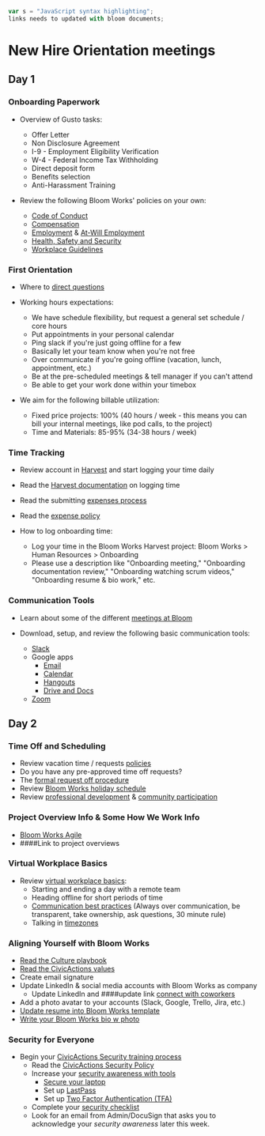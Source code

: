 ```javascript
var s = "JavaScript syntax highlighting";
links needs to updated with bloom documents;
```

# New Hire Orientation meetings

## Day 1

### Onboarding Paperwork

- Overview of Gusto tasks:

  - Offer Letter
  - Non Disclosure Agreement
  - I-9 - Employment Eligibility Verification
  - W-4 - Federal Income Tax Withholding
  - Direct deposit form
  - Benefits selection
  - Anti-Harassment Training

- Review the following Bloom Works' policies on your own:
  - [Code of Conduct](../../030-policies/code-of-conduct.md)
  - [Compensation](../../040-employee-handbook-us/compensation.md)
  - [Employment](../../040-employee-handbook-us/employment.md) & [At-Will Employment](../../030-policies/leaving-civicactions.md)
  - [Health, Safety and Security](../../030-policies/health-safety-security.md)
  - [Workplace Guidelines](../../030-policies/workplace-guidelines.md)

### First Orientation

- Where to [direct questions](../../020-about-us/general-contacts-and-listservs.md)

- Working hours expectations:
  - We have schedule flexibility, but request a general set schedule / core hours
  - Put appointments in your personal calendar
  - Ping slack if you're just going offline for a few
  - Basically let your team know when you're not free
  - Over communicate if you're going offline (vacation, lunch, appointment, etc.)
  - Be at the pre-scheduled meetings & tell manager if you can't attend
  - Be able to get your work done within your timebox
- We aim for the following billable utilization:
  - Fixed price projects: 100% (40 hours / week - this means you can bill your internal meetings, like pod calls, to the project)
  - Time and Materials: 85-95% (34-38 hours / week)

### Time Tracking

- Review account in [Harvest](../../050-how-we-work/tools/harvest.md) and start logging your time daily

- Read the [Harvest documentation](../../050-how-we-work/tools/harvest.md#logging-time) on logging time

- Read the submitting [expenses process](../../050-how-we-work/tools/harvest.md#tracking-expenses)

- Read the [expense policy](../../030-policies/expenses.md)

- How to log onboarding time:
  - Log your time in the Bloom Works Harvest project: Bloom Works > Human Resources > Onboarding
  - Please use a description like "Onboarding meeting," "Onboarding documentation review," "Onboarding watching scrum videos," "Onboarding resume & bio work," etc.

### Communication Tools

- Learn about some of the different [meetings at Bloom](meetings-and-meeting-tools.md)
- Download, setup, and review the following basic communication tools:

  - [Slack](../../050-how-we-work/tools/slack.md)
  - Google apps
    - [Email](../../050-how-we-work/tools/email.md)
    - [Calendar](../../050-how-we-work/tools/google-calendar.md)
    - [Hangouts](../../050-how-we-work/tools/google-hangouts.md)
    - [Drive and Docs](../../050-how-we-work/tools/google-docs.md)
  - [Zoom](../../050-how-we-work/tools/zoom.md)


## Day 2

### Time Off and Scheduling

- Review vacation time / requests [policies](../../040-employee-handbook-us/benefits-and-holidays.md)
- Do you have any pre-approved time off requests?
- The [formal request off procedure](../../040-employee-handbook-us/benefits-and-holidays.md#notice-scheduling-and-approval-of-time-off)
- Review [Bloom Works holiday schedule](../../040-employee-handbook-us/benefits-and-holidays.md#holidays)
- Review [professional development](../../030-policies/prodev.md) & [community participation](../../030-policies/community-participation.md)

### Project Overview Info & Some How We Work Info

- [Bloom Works Agile](../../050-how-we-work/agile-overview.md)
- ####Link to project overviews

### Virtual Workplace Basics

- Review [virtual workplace basics](../../050-how-we-work/virtual-workplace-basics.md):
  - Starting and ending a day with a remote team
  - Heading offline for short periods of time
  - [Communication best practices](../../050-how-we-work/virtual-workplace-basics.md#communication-best-practices) (Always over communication, be transparent, take ownership, ask questions, 30 minute rule)
  - Talking in [timezones](../../050-how-we-work/virtual-workplace-basics.md#talking-time-zones)

### Aligning Yourself with Bloom Works

- [Read the Culture playbook](../../020-about-us/culture.md)
- [Read the CivicActions values](https://civicactions.com/values/)
- Create email signature
- Update LinkedIn & social media accounts with Bloom Works as company
  - Update LinkedIn and ####update link [connect with coworkers](https://www.linkedin.com/company/54684)
- Add a photo avatar to your accounts (Slack, Google, Trello, Jira, etc.)
- [Update resume into Bloom Works template](../team-resume-instructions.md)
- [Write your Bloom Works bio w photo](../civicactions-bio-instructions.md)

### Security for Everyone

- Begin your [CivicActions Security training process](./security-training.md)
  - Read the [CivicActions Security Policy](../../030-policies/security.md)
  - Increase your [security awareness with tools](../../100-security/awareness.md)
    - [Secure your laptop](../../100-security/awareness.md#securing-your-laptop)
    - Set up [LastPass](../../100-security/awareness.md#lastpass)
    - Set up [Two Factor Authentication (TFA)](../../100-security/awareness.md#use-two-factor-or-2-step-authentication-tfa-2fa)
  - Complete your [security checklist](https://docs.google.com/a/civicactions.net/spreadsheets/d/1t_LgXdkCNRzr5p36CV-cdzL8kJmUq_mHlsHWtMLm-Qg/edit?usp=sharing)
  - Look for an email from Admin/DocuSign that asks you to acknowledge your _security awareness_ later this week.

